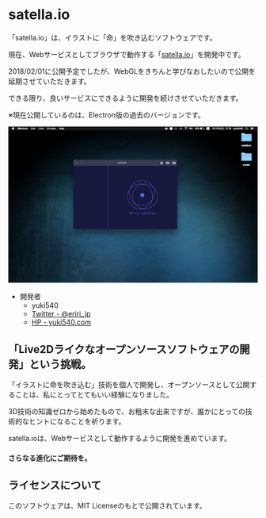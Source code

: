 # satella.io
「satella.io」は、イラストに「命」を吹き込むソフトウェアです。

現在、Webサービスとしてブラウザで動作する「[satella.io](http://satella.io)」を開発中です。

2018/02/01に公開予定でしたが、WebGLをきちんと学びなおしたいので公開を延期させていただきます。

できる限り、良いサービスにできるように開発を続けさせていただきます。

※現在公開しているのは、Electron版の過去のバージョンです。

![screenshot](screenshot/1.png)


- 開発者
  - yuki540
  - [Twitter - @eriri_jp](https://twitter.com/eriri_jp)
  - [HP - yuki540.com](http://yuki540.com)
  
## 「Live2Dライクなオープンソースソフトウェアの開発」という挑戦。

「イラストに命を吹き込む」技術を個人で開発し、オープンソースとして公開することは、私にとってとてもいい経験になりました。

3D技術の知識ゼロから始めたもので、お粗末な出来ですが、誰かにとっての技術的なヒントになることを祈ります。

satella.ioは、Webサービスとして動作するように開発を進めています。

#### さらなる進化にご期待を。

## ライセンスについて
このソフトウェアは、MIT Licenseのもとで公開されています。
